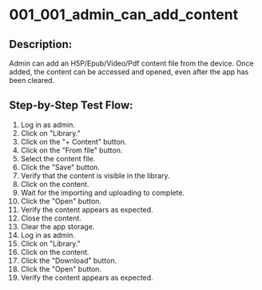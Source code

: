 # 001_001_admin_can_add_content

## Description:

Admin can add an H5P/Epub/Video/Pdf content file from the device. Once added, the content can be accessed and opened, even after the app has been cleared.

## Step-by-Step Test Flow:

1. Log in as admin.
2. Click on "Library."
3. Click on the "+ Content" button.
4. Click on the "From file" button.
5. Select the content file.
6. Click the "Save" button.
7. Verify that the content is visible in the library.
8. Click on the content.
9. Wait for the importing and uploading to complete.
10. Click the "Open" button.
11. Verify the content appears as expected.
12. Close the content.
13. Clear the app storage.
14. Log in as admin.
15. Click on "Library."
16. Click on the content.
17. Click the "Download" button.
18. Click the "Open" button.
19. Verify the content appears as expected.
